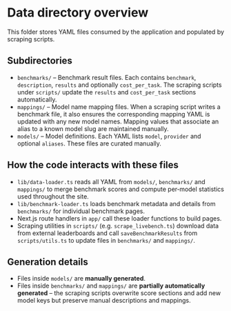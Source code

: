 # Data directory overview

This folder stores YAML files consumed by the application and populated by scraping scripts.

## Subdirectories

- `benchmarks/` – Benchmark result files. Each contains `benchmark`, `description`, `results` and optionally `cost_per_task`. The scraping scripts under `scripts/` update the `results` and `cost_per_task` sections automatically.
- `mappings/` – Model name mapping files. When a scraping script writes a benchmark file, it also ensures the corresponding mapping YAML is updated with any new model names. Mapping values that associate an alias to a known model slug are maintained manually.
- `models/` – Model definitions. Each YAML lists `model`, `provider` and optional `aliases`. These files are curated manually.

## How the code interacts with these files

- `lib/data-loader.ts` reads all YAML from `models/`, `benchmarks/` and `mappings/` to merge benchmark scores and compute per‑model statistics used throughout the site.
- `lib/benchmark-loader.ts` loads benchmark metadata and details from `benchmarks/` for individual benchmark pages.
- Next.js route handlers in `app/` call these loader functions to build pages.
- Scraping utilities in `scripts/` (e.g. `scrape_livebench.ts`) download data from external leaderboards and call `saveBenchmarkResults` from `scripts/utils.ts` to update files in `benchmarks/` and `mappings/`.

## Generation details

- Files inside `models/` are **manually generated**.
- Files inside `benchmarks/` and `mappings/` are **partially automatically generated** – the scraping scripts overwrite score sections and add new model keys but preserve manual descriptions and mappings.
